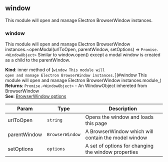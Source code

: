 <a name="windowThis module will open and manage Electron BrowserWindow instances.module_"></a>

## windowThis module will open and manage Electron BrowserWindow instances.
<a name="windowThis module will open and manage Electron BrowserWindow instances.module_..openModal"></a>

### windowThis module will open and manage Electron BrowserWindow instances.~openModal(urlToOpen, parentWindow, setOptions) ⇒ <code>Promise.&lt;WindowObject&gt;</code>
Similar to window.open() except a modal window is created as a child to the parentWindow.

**Kind**: inner method of [<code>windowThis module will open and manage Electron BrowserWindow instances.</code>](#windowThis module will open and manage Electron BrowserWindow instances.module_)  
**Returns**: <code>Promise.&lt;WindowObject&gt;</code> - An WindowObject inhereted from BrowserWindow  
**See**: [BrowserWindow options](https://electronjs.org/docs/api/browser-window)  

| Param | Type | Description |
| --- | --- | --- |
| urlToOpen | <code>string</code> | Opens the window and loads this page |
| parentWindow | <code>BrowserWindow</code> | A BrowserWindow which will contain the model window |
| setOptions | <code>options</code> | A set of options for changing the window properties |

